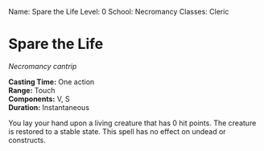 Name: Spare the Life
Level: 0
School: Necromancy
Classes: Cleric

# Spare the Life
_Necromancy cantrip_

**Casting Time:** One action    
**Range:** Touch    
**Components:** V, S    
**Duration:** Instantaneous 

You lay your hand upon a living creature that has 0 hit points. The creature is restored to a stable state. This spell has no effect on undead or constructs.